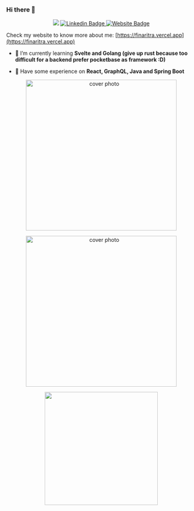 ### Hi there 👋

<p align=center>  
<img src='https://komarev.com/ghpvc/?username=FinaritrAndrianiaina&color=000080'>
<a href="https://www.linkedin.com/in/finaritrandrianiaina/" rel="nofollow">
<img src="https://camo.githubusercontent.com/93ca47e21e17f622a41d26d599e008e4c30b8a322186f18019bc43d54f57b0c9/68747470733a2f2f696d672e736869656c64732e696f2f62616467652f2d4c696e6b6564496e2d3065373661383f7374796c653d666c61742d737175617265266c6f676f3d4c696e6b6564696e266c6f676f436f6c6f723d7768697465" alt="Linkedin Badge" data-canonical-src="https://img.shields.io/badge/-LinkedIn-0e76a8?style=flat-square&amp;logo=Linkedin&amp;logoColor=white" style="max-width:100%;">
</a>

<!--Portfolio-->
<a href="https://finaritra.vercel.app/" rel="nofollow">
<img src="https://camo.githubusercontent.com/58303f0576559ea5bd6dad66e2a43cdab19d1902f1d4bdf693e8c0956dc1b46a/68747470733a2f2f696d672e736869656c64732e696f2f62616467652f576562736974652d3362353939383f7374796c653d666c61742d737175617265266c6f676f3d676f6f676c652d6368726f6d65266c6f676f436f6c6f723d7768697465" alt="Website Badge" data-canonical-src="https://img.shields.io/badge/Website-3b5998?style=flat-square&amp;logo=google-chrome&amp;logoColor=white" style="max-width:100%;">
</a>

 <p>

Check my website to know more about me:
[https://finaritra.vercel.app](https://finaritra.vercel.app)

- 🌱 I’m currently learning **Svelte and Golang (give up rust because too difficult for a backend prefer pocketbase as framework :D)**

- 💬 Have some experience on **React, GraphQL, Java and Spring Boot**
  
 <p align="center">
   <img width="400" src="https://github-readme-stats.vercel.app/api?username=FinaritrAndrianiaina&show_icons=true&theme=synthwave&count_private=true" width="100%" alt="cover photo"/>
</p>

<p align="center">
   <img width="400" src="https://github-readme-streak-stats.herokuapp.com/?user=FinaritrAndrianiaina&show_icons=true&theme=synthwave&count_private=true" width="100%" alt="cover photo"/>
</p>
<p align="center">
<img width="300" src="https://thumbs.gfycat.com/BelatedQuarrelsomeKomododragon-size_restricted.gif"/>
</p>


